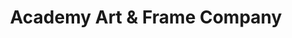 ---
title: "Academy Art & Frame Company"
url: /colorado-springs/academy-art-und-frame-company/
shop: Rahmen
---